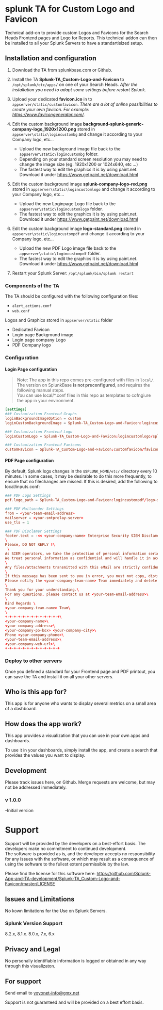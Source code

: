 # splunk TA for Custom Logo and Favicon
Technical add-on to provide custom Logos and Favicons for the Search Heads Frontend pages and Logo for Reports.
This technical addon can then be installed to all your Splunk Servers to have a standartisized setup.

## Installation and configuration
1. Download the TA from splunkbase.com or Github.

2. Install the TA **Splunk-TA_Custom-Logo-and-Favicon** to `/opt/splunk/etc/apps/` on one of your Search Heads.
_After the installation you need to adapt some settings before restart Splunk._

3. Upload your dedicated **favicon.ico** in to `appserver/static/customfavicon`.
_There are a lot of online possibilities to create your own favicon. For example: https://www.favicongenerator.com/._

4. Edit the custom background image **background-splunk-generic-company-logo_1920x1200.png** stored in `appserver\static\logincustombg` and change it according to your Company logo, etc...
	- Upload the new background image file back to the `appserver\static\logincustombg` folder.
	- Depending on your standard screen resolution you may need to change the image size (eg. 1920x1200 or 1024x640, etc ...)
	- The fastest way to edit the graphics it is by using paint.net. Download it under https://www.getpaint.net/download.html
	
5. Edit the custom background image **splunk-company-logo-red.png** stored in `appserver\static\logincustomlogo` and change it according to your Company logo, etc...
	- Upload the new Loginpage Logo file back to the `appserver\static\logincustomlogo` folder.
	- The fastest way to edit the graphics it is by using paint.net. Download it under https://www.getpaint.net/download.html

6. Edit the custom background image **logo-standard.png** stored in `appserver\static\logincustompdf` and change it according to your Company logo, etc...
	- Upload the new PDF Logo image file back to the `appserver\static\logincustompdf` folder.
	- The fastest way to edit the graphics it is by using paint.net. Download it under https://www.getpaint.net/download.html

7. Restart your Splunk Server: `/opt/splunk/bin/splunk restart`

### Components of the TA
The TA should be configured with the following configuration files:
- `alert_actions.conf`
- `web.conf`

Logos and Graphics stored in `appserver/static` folder
- Dedicated Favicon
- Login page Background image
- Login page company Logo
- PDF Company logo 


### Configuration

#### Login Page configuration

> Note: The app in this repo comes pre-configured with files in `local/`. The version on SplunkBase **is not preconfigured**, and requires the following manual steps.  
You can use local/*.conf files in this repo as templates to cofngiure the app in your environment.

```conf
[settings]
### Customization Frontend Graphs
loginBackgroundImageOption = custom
loginCustomBackgroundImage = Splunk-TA_Custom-Logo-and-Favicon:logincustombg/background-splunk-generic-company-logo_1920x1200.png

### Customization Frontend Logo
loginCustomLogo = Splunk-TA_Custom-Logo-and-Favicon:logincustomlogo/splunk-company-powered-logo-red.png

### Customization Frontend Favicons
customFavicon = Splunk-TA_Custom-Logo-and-Favicon:customfavicon/favicon.ico
```

#### PDF Page configuration

By default, Splunk logs changes in the `$SPLUNK_HOME/etc/` directory every 10 minutes. In some cases, it may be desirable to do this more frequently, to ensure that no filechanges are missed. If this is desired, add the following to local/inputs.conf:

```conf
### PDF Logo Settings
pdf.logo_path = Splunk-TA_Custom-Logo-and-Favicon:logincustompdf/logo-standard.png

### PDF Mailsender Settings
from = <your-team-email-address>
mailserver = <your-smtprelay-server>
use_tls = 1

### PDF Disclamer Settings
footer.text = -<< <your-company-name> Enterprise Security SIEM Disclamer >>-\
\
Please, DO NOT REPLY !\
 \
As SIEM operators, we take the protection of personal information seriously.\
We treat personal information as confidential and will handle it in accordance with data protection legislation as well as with the terms of this statement.\
\
Any files/attachments transmitted with this eMail are strictly confidential and are intended solely for the use of the individual or entity to whom they are addressed.\
\
If this message has been sent to you in error, you must not copy, distribute or disclose of the information it contains.\
Please notify the <your-company-team-name> Team immediately and delete the message from your system.\
\
Thank you for your understanding.\
For any questions, please contact us at <your-team-email-address>\
\
Kind Regards \
<your-company-team-name> Team\
\
+-+-+-+-+-+-+-+-+-+-+-+-+\
<your-company-name>\
<your-company-address>\
<your-company-po-box> <your-company-city>\
Phone <your-company-phone>\
<your-team-email-address>\
<your-company-web-url>\
+-+-+-+-+-+-+-+-+-+-+-+-+
```


### Deploy to other servers
Once you defined a standard for your Frontend page and PDF printout, you can save the TA and install it on all your other servers.

## Who is this app for?
This app is for anyone who wants to display several metrics on a small area of a dashboard.

## How does the app work?
This app provides a visualization that you can use in your own apps and dashboards.

To use it in your dashboards, simply install the app, and create a search that provides the values you want to display.


## Development
Please track issues here, on Github. Merge requests are welcome, but may not be addressed immediately. 

### v 1.0.0
-Initial version

# Support
Support will be provided by the developers on a best-effort basis. The developers make no commitment to continued development.<br>
The software is provided as is, and the developer accepts no responsibility for any issues with the software, or which may result as a consequence of using the software to the fullest extent permissible by the law.

Please find the license for this software here: https://github.com/Splunk-App-and-TA-development/Splunk-TA_Custom-Logo-and-Favicon/master/LICENSE


## Issues and Limitations
No kown limitations for the Use on Splunk Servers.

### Splunk Version Support
8.2.x, 8.1.x. 8.0.x, 7.x, 6.x


## Privacy and Legal
No personally identifiable information is logged or obtained in any way through this visualizaton.

## For support
Send email to yoyonet-info@gmx.net

Support is not guaranteed and will be provided on a best effort basis.